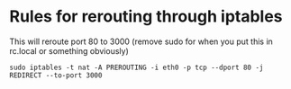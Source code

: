 # Rules for rerouting through iptables

This will reroute port 80 to 3000 (remove sudo for when you put this in rc.local or something obviously)
```
sudo iptables -t nat -A PREROUTING -i eth0 -p tcp --dport 80 -j REDIRECT --to-port 3000
```
